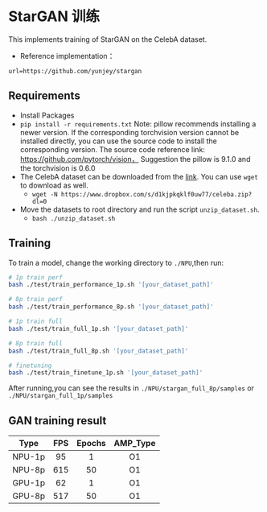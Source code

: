 # StarGAN 训练
This implements training of StarGAN on the CelebA dataset.
- Reference implementation：
```
url=https://github.com/yunjey/stargan
```



## Requirements # 

- Install Packages 
- `pip install -r requirements.txt`
  Note: pillow recommends installing a newer version. If the corresponding torchvision version cannot be installed directly, you can use the source code to install the corresponding version. The source code reference link: https://github.com/pytorch/vision，
Suggestion the pillow is 9.1.0 and the torchvision is 0.6.0
- The CelebA dataset can be downloaded from the [link](https://www.dropbox.com/s/d1kjpkqklf0uw77/celeba.zip?dl=0). You can use `wget` to download as well. 
  - `wget -N https://www.dropbox.com/s/d1kjpkqklf0uw77/celeba.zip?dl=0`
- Move the datasets to root directory and run the script `unzip_dataset.sh`. 
  - `bash ./unzip_dataset.sh`



## Training # 
To train a model, change the working directory to `./NPU`,then run: 

```bash
# 1p train perf
bash ./test/train_performance_1p.sh '[your_dataset_path]'

# 8p train perf
bash ./test/train_performance_8p.sh '[your_dataset_path]'

# 1p train full
bash ./test/train_full_1p.sh '[your_dataset_path]'

# 8p train full
bash ./test/train_full_8p.sh '[your_dataset_path]'

# finetuning
bash ./test/train_finetune_1p.sh '[your_dataset_path]'
```
After running,you can see the results in `./NPU/stargan_full_8p/samples` or `./NPU/stargan_full_1p/samples`




## GAN training result # 

| Type | FPS       | Epochs   | AMP_Type |
| :------: | :------:  | :------: | :------: |
| NPU-1p   | 95     | 1      | O1       |
| NPU-8p | 615   | 50      | O1       |
| GPU-1p | 62 | 1 | O1 |
| GPU-8p | 517 | 50 | O1 |




